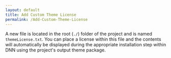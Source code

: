 ```yaml
---
layout: default
title: Add Custom Theme License
permalink: /Add-Custom-Theme-License
---
```


A new file is located in the root (`./`) folder of the project and is named `themeLicense.txt`. You can place a license within this file and the contents will automatically be displayed during the appropriate installation step within DNN using the project's output theme package.
